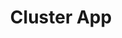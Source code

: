 ---
title: Cluster App
emoji: 🌍
colorFrom: green
colorTo: gray
sdk: gradio
sdk_version: 3.35.2
app_file: src/app.py
pinned: false
license: mit
---